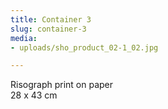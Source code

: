 ```yaml
---
title: Container 3
slug: container-3
media:
- uploads/sho_product_02-1_02.jpg

---
```

Risograph print on paper  
28 x 43 cm